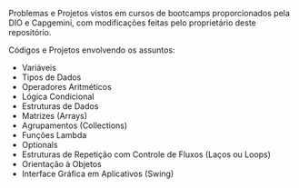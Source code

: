 Problemas e Projetos vistos em cursos de bootcamps proporcionados pela DIO e Capgemini, com modificações feitas pelo proprietário deste repositório.

Códigos e Projetos envolvendo os assuntos:
- Variáveis
- Tipos de Dados
- Operadores Aritméticos 
- Lógica Condicional 
- Estruturas de Dados 
- Matrizes (Arrays)
- Agrupamentos (Collections)
- Funções Lambda
- Optionals
- Estruturas de Repetição com Controle de Fluxos (Laços ou Loops)
- Orientação à Objetos
- Interface Gráfica em Aplicativos (Swing)
